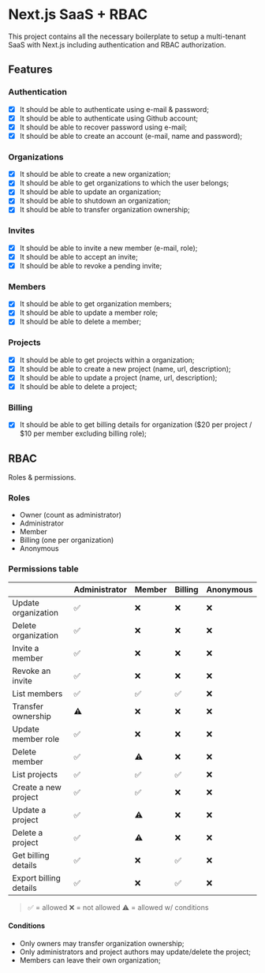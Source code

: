 # Next.js SaaS + RBAC

This project contains all the necessary boilerplate to setup a multi-tenant SaaS with Next.js including authentication and RBAC authorization.

## Features

### Authentication

- [X] It should be able to authenticate using e-mail & password;
- [X] It should be able to authenticate using Github account;
- [X] It should be able to recover password using e-mail;
- [X] It should be able to create an account (e-mail, name and password);

### Organizations

- [X] It should be able to create a new organization;
- [X] It should be able to get organizations to which the user belongs;
- [X] It should be able to update an organization;
- [X] It should be able to shutdown an organization;
- [X] It should be able to transfer organization ownership;

### Invites

- [X] It should be able to invite a new member (e-mail, role);
- [X] It should be able to accept an invite;
- [X] It should be able to revoke a pending invite;

### Members

- [X] It should be able to get organization members;
- [X] It should be able to update a member role;
- [X] It should be able to delete a member;

### Projects

- [X] It should be able to get projects within a organization;
- [X] It should be able to create a new project (name, url, description);
- [X] It should be able to update a project (name, url, description);
- [X] It should be able to delete a project;

### Billing

- [X] It should be able to get billing details for organization ($20 per project / $10 per member excluding billing role);

## RBAC

Roles & permissions.

### Roles

- Owner (count as administrator)
- Administrator
- Member
- Billing (one per organization)
- Anonymous

### Permissions table

|                          | Administrator | Member | Billing | Anonymous |
| ------------------------ | ------------- | ------ | ------- | --------- |
| Update organization      | ✅            | ❌     | ❌      | ❌        |
| Delete organization      | ✅            | ❌     | ❌      | ❌        |
| Invite a member          | ✅            | ❌     | ❌      | ❌        |
| Revoke an invite         | ✅            | ❌     | ❌      | ❌        |
| List members             | ✅            | ✅     | ✅      | ❌        |
| Transfer ownership       | ⚠️            | ❌     | ❌      | ❌        |
| Update member role       | ✅            | ❌     | ❌      | ❌        |
| Delete member            | ✅            | ⚠️     | ❌      | ❌        |
| List projects            | ✅            | ✅     | ✅      | ❌        |
| Create a new project     | ✅            | ✅     | ❌      | ❌        |
| Update a project         | ✅            | ⚠️     | ❌      | ❌        |
| Delete a project         | ✅            | ⚠️     | ❌      | ❌        |
| Get billing details      | ✅            | ❌     | ✅      | ❌        |
| Export billing details   | ✅            | ❌     | ✅      | ❌        |

> ✅ = allowed
> ❌ = not allowed
> ⚠️ = allowed w/ conditions
#### Conditions

- Only owners may transfer organization ownership;
- Only administrators and project authors may update/delete the project;
- Members can leave their own organization;